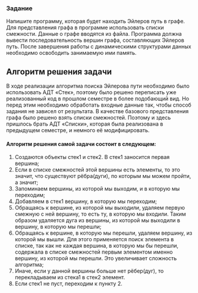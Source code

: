 ### Задание
  Напишите программу, которая будет находить Эйлеров путь в графе. Для представления графа в программе использовать списки смежности. Данные о графе вводятся из файла. Программа должна вывести последовательность вершин графа, составляющих Эйлеров путь. После завершения работы с динамическими структурами данных необходимо освободить занимаемую ими память.
## Алгоритм решения задачи
   В ходе реализации алгоритма поиска Эйлерова пути необходимо было использовать АДТ «Стек», поэтому было решено переписать уже реализованный код в прошлом семестре в более подобающий вид. Но перед этим необходимо обработать входные данные так, чтобы способ задания не зависел от результата. В качестве базового представления графа было решено взять списки смежностей. Поэтому и здесь пришлось брать АДТ «Списки», которая была реализована в предыдущем семестре, и немного её модифицировать.
   #### Алгоритм решения самой задачи состоит в следующем:
1)	Создаются объекты стек1 и стек2. В стек1 заносится первая вершина;
2)	Если в списке смежностей этой вершины есть элементы, то это значит, что существуют рёбра(дуги), по которым мы можем пройти, а значит;
3)	Запоминаем вершины, из которой мы выходим, и в которую мы переходим;
4)	Добавляем в стек1 вершину, в которую мы переходим;
5)	Обращаясь к вершине, из которой мы выходили, удаляем первую смежную с ней вершину, то есть ту, в которую мы входили. Таким образом удаляется дуга из вершины, из которой мы выходили в вершину, в которую мы перешли;
6)	Обращаясь к вершине, в которую мы перешли, удаляем вершину, из которой мы вышли. Для этого применяется поиск элемента в списке, так как не каждая вершина, в которую мы бы перешли, содержала в списке смежностей первым элементом именно вершину, из которой мы перешли. Это увеличивает сложность алгоритма;
7)	Иначе, если у данной вершины больше нет рёбер(дуг), то перекладываем из стека1 в стек2 элемент.
8)	Если стек1 не пуст, переходим к пункту 2.
